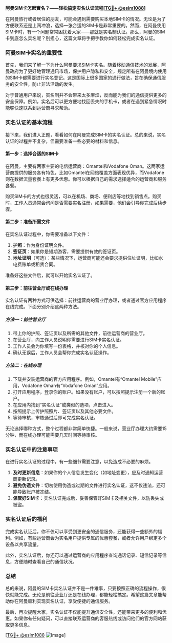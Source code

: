 **阿曼SIM卡怎麽實名？——轻松搞定实名认证流程[[TG💪+ @esim1088](https://t.me/s/esim1088)]**

在阿曼旅行或者居住的朋友，可能会遇到需要购买本地SIM卡的情况。无论是为了方便联系还是上网冲浪，选择一张合适的SIM卡是非常重要的。然而，在阿曼使用SIM卡时，有一个问题常常困扰着大家——那就是实名制认证。那么，阿曼的SIM卡到底怎么实名呢？别担心，这篇文章将手把手教你如何轻松完成实名认证。

### 阿曼SIM卡实名的重要性

首先，我们来了解一下为什么阿曼要求SIM卡实名。随着移动通信技术的发展，阿曼政府为了更好地管理通讯市场，保护用户隐私和安全，规定所有在阿曼境内使用的SIM卡都需要进行实名登记。这是国际上很多国家的通行做法，旨在确保通信服务的安全性，防止非法活动的发生。

对于普通用户来说，实名制并不会带来太多麻烦，反而能为我们的通信提供更多的安全保障。例如，实名后可以更方便地找回丢失的手机卡，或者在遇到紧急情况时能够快速联系到运营商寻求帮助。

### 实名认证的基本流程

接下来，我们进入正题，看看如何在阿曼完成SIM卡的实名认证。总的来说，实名认证的过程并不复杂，但需要准备一些必要的材料和信息。

#### 第一步：选择合适的SIM卡

在阿曼，主要有两家主要的电信运营商：Omantel和Vodafone Oman。这两家运营商提供的服务各有特色，比如Omantel在网络覆盖方面表现优异，而Vodafone则在数据流量套餐上有更多优惠。你可以根据自己的需求选择适合的运营商和服务套餐。

购买SIM卡的方式也很灵活，可以在机场、商场、便利店等地找到销售点。购买时，工作人员通常会询问是否需要实名注册，如果需要，他们会引导你完成后续步骤。

#### 第二步：准备所需文件

在实名认证过程中，你需要准备以下文件：

1. **护照**：作为身份证明文件。
2. **签证页**：如果你是短期游客，需要提供有效的签证页。
3. **地址证明**（可选）：某些情况下，运营商可能还会要求提供住址证明，比如水电费账单或租赁合同。

准备好这些文件后，就可以开始实名认证了。

#### 第三步：前往营业厅或在线办理

实名认证有两种方式可供选择：前往运营商的营业厅办理，或者通过官方应用程序在线完成。下面分别介绍这两种方法。

##### 方法一：前往营业厅

1. 带上你的护照、签证页以及所需的其他文件，前往运营商的营业厅。
2. 在营业厅，向工作人员说明你需要进行SIM卡实名认证。
3. 工作人员会为你填写一份表格，并核对你的个人信息。
4. 确认无误后，工作人员会帮你完成实名认证操作。

##### 方法二：在线办理

1. 下载并安装运营商的官方应用程序。例如，Omantel有“Omantel Mobile”应用，Vodafone Oman有“Vodafone Oman”应用。
2. 打开应用程序，登录你的账户。如果没有账户，可以按照提示注册一个新的账户。
3. 在应用内找到“实名认证”或类似的选项，点击进入。
4. 按照提示上传护照照片、签证页以及其他必要文件。
5. 等待审核，审核通过后即可完成实名认证。

无论选择哪种方式，整个过程都非常简单快捷。一般来说，营业厅办理大约需要15分钟，而在线办理可能需要几天时间等待审核。

### 实名认证中的注意事项

在进行实名认证的过程中，有一些细节需要注意，以免造成不必要的麻烦。

1. **及时更新信息**：如果你的个人信息发生变化（如地址变更），应及时通知运营商更新记录。
2. **避免伪造文件**：切勿使用伪造或过期的文件进行实名认证，这不仅违法，还可能导致账户被冻结。
3. **保管好SIM卡**：实名认证完成后，妥善保管好SIM卡及相关文件，以防丢失或被盗。

### 实名认证后的福利

完成实名认证后，你不仅可以享受到更安全的通信服务，还能获得一些额外的福利。例如，有些运营商会为实名用户提供专属的优惠套餐，或者允许用户绑定多个设备以共享流量。

此外，实名认证后，你还可以通过运营商的应用程序查询通话记录、短信记录等信息，方便随时查看自己的通信状况。

### 总结

总的来说，阿曼的SIM卡实名认证并不是一件难事，只要按照正确的流程操作，很快就能完成。无论是前往营业厅还是在线办理，都能轻松搞定。希望这篇文章能帮助你在阿曼顺利实现实名认证，享受便捷的通信服务。

最后，再次提醒大家，实名认证不仅能提升通信安全性，还能带来更多的便利和优惠。如果你有任何疑问，可以直接联系运营商的客服热线或访问他们的官方网站获取更多信息。

[[TG💪+ @esim1088](https://t.me/s/esim1088) ![Image](https://i.postimg.cc/4NQfJmqS/Snipaste-2025-05-13-00-14-12.png)]